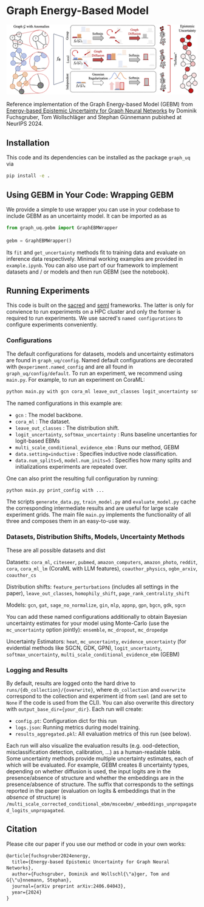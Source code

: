 # Graph Energy-Based Model
<img src="overview.png" width="850">

Reference implementation of the Graph Energy-based Model (GEBM) from [Energy-based Epistemic Uncertainty for Graph Neural Networks](https://scholar.google.com/citations?view_op=view_citation&hl=en&user=K-egQS0AAAAJ&citation_for_view=K-egQS0AAAAJ:d1gkVwhDpl0C) by Dominik Fuchsgruber, Tom Wollschläger and Stephan Günnemann pubished at NeurIPS 2024.


## Installation

This code and its dependencies can be installed as the package `graph_uq` via

```bash
pip install -e .
```

## Using GEBM in Your Code: Wrapping GEBM

We provide a simple to use wrapper you can use in your codebase to include GEBM as an uncertainty model. It can be imported as as

```python
from graph_uq.gebm import GraphEBMWrapper

gebm = GraphEBMWrapper()
```

Its `fit` and `get_uncertainty` methods fit to training data and evaluate on inference data respectively. Minimal working examples are provided in `example.ipynb`. You can also use part of our framework to implement datasets and / or models and then run GEBM (see the notebook).


## Running Experiments

This code is built on the [sacred](https://sacred.readthedocs.io/en/stable/) and [seml](https://github.com/TUM-DAML/seml/tree/master) frameworks. The latter is only for convience to run experiments on a HPC cluster and only the former is required to run experiments. We use sacred's `named configurations` to configure experiments conveniently.

### Configurations

The default configurations for datasets, models and uncertainty estimators are found in `graph_uq/config`. Named default configurations are decorated with `@experiment.named_config` and are all found in `graph_uq/config/default`. To run an experiment, we recommend using `main.py`. For example, to run an experiment on CoraML:

```bash
python main.py with gcn cora_ml leave_out_classes logit_uncertainty softmax_uncertainty multi_scale_conditional_evidence_ebm data.setting=inductive data.num_splits=5 model.num_inits=5
```

The named configurations in this example are:
- `gcn` : The model backbone.
- `cora_ml` : The dataset.
- `leave_out_classes` : The distribution shift. 
- `logit_uncertainty`, `softmax_uncertainty` : Runs baseline uncertanties for logit-based EBMs
- `multi_scale_conditional_evidence_ebm` : Runs our method, GEBM
- `data.setting=inductive` : Specifies inductive node classification.
- `data.num_splits=5`,  `model.num_inits=5` : Specifies how many splits and initializations experiments are repeated over.

One can also print the resulting full configuration by running:

```bash
python main.py print_config with ...
```

The scripts `generate_data.py`, `train_model.py` and `evaluate_model.py` cache the corresponding intermediate results and are useful for large scale experiment grids. The main file `main.py` implements the functionality of all three and composes them in an easy-to-use way.

### Datasets, Distribution Shifts, Models, Uncertainty Methods

These are all possible datasets and dist

Datasets: `cora_ml`, `citeseer`, `pubmed`, `amazon_computers`, `amazon_photo`, `reddit`, `cora`, `cora_ml_lm` (CoraML with LLM features), `coauthor_physics`, `ogbn_arxiv`, `coauthor_cs`

Distribution shifts: `feature_perturbations` (includes all settings in the paper), `leave_out_classes`, `homophily_shift`, `page_rank_centrality_shift`

Models: `gcn`, `gat`, `sage_no_normalize`, `gin`, `mlp`, `appnp`, `gpn`, `bgcn`, `gdk`, `sgcn`

You can add these named configurations additionally to obtain Bayesian uncertainty estimates for your model using Monte-Carlo (use the `mc_uncertainty` option jointly): `ensemble`, `mc_dropout`, `mc_dropedge`

Uncertainty Estimators: `heat`, `mc_uncertainty`, `evidence_uncertainty` (for evidential methods like SGCN, GDK, GPN), `logit_uncertainty`, `softmax_uncertainty`, `multi_scale_conditional_evidence_ebm` (GEBM)

### Logging and Results

By default, results are logged onto the hard drive to `runs/{db_collection}/{overwrite}`, where `db_collection` and `overwrite` correspond to the collection and experiment id from `seml` (and are set to `None` if the code is used from the CLI). You can also overwrite this directory with `output_base_dir={your_dir}`. Each run will create:
- `config.pt`: Configuration dict for this run
- `logs.json`: Running metrics during model training.
- `results_aggregated.pkl`: All evaluation metrics of this run (see below).

Each run will also visualize the evaluation results (e.g. ood-detection, misclassification detection, calibration, ...) as a human-readable table. Some uncertainty methods provide multiple uncertainty estimates, each of which will be evaluated. For example, GEBM creates 8 uncertainty types, depending on whether diffusion is used, the input logits are in the presence/absence of structure and whether the embeddings are in the presence/absence of structure. The suffix that corresponds to the settings reported in the paper (evaluation on logits & embeddings that in the *absence* of structure) is `/multi_scale_corrected_conditional_ebm/msceebm/_embeddings_unpropagated_logits_unpropagated`.

## Citation
Please cite our paper if you use our method or code in your own works:
```
@article{fuchsgruber2024energy,
  title={Energy-based Epistemic Uncertainty for Graph Neural Networks},
  author={Fuchsgruber, Dominik and Wollschl{\"a}ger, Tom and G{\"u}nnemann, Stephan},
  journal={arXiv preprint arXiv:2406.04043},
  year={2024}
}
```